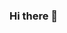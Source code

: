 ### Hi there 👋

<img src="https://komarev.com/ghpvc/?username=DPetrukhina&style=flat-square&color=blue" alt=""/>
